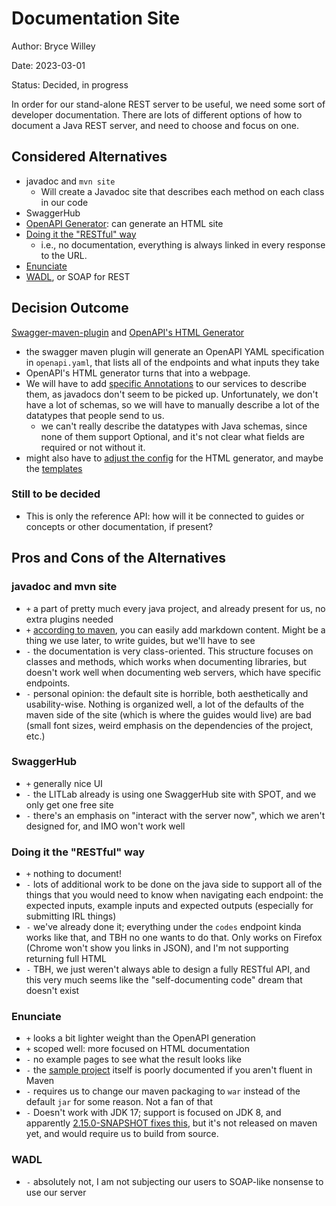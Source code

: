 # Documentation Site

Author: Bryce Willey

Date: 2023-03-01

Status: Decided, in progress

In order for our stand-alone REST server to be useful, we need some sort
of developer documentation. There are lots of different options of how to
document a Java REST server, and need to choose and focus on one.

## Considered Alternatives

* javadoc and `mvn site`
  * Will create a Javadoc site that describes each method on each class in our code
* SwaggerHub
* [OpenAPI Generator](https://openapi-generator.tech/): can generate an HTML site
* [Doing it the "RESTful" way](https://stackoverflow.com/a/1970020/11416267)
  * i.e., no documentation, everything is always linked in every response to the URL.
* [Enunciate](http://enunciate.webcohesion.com/)
* [WADL](https://stackoverflow.com/a/2294364/11416267), or SOAP for REST

## Decision Outcome

[Swagger-maven-plugin](https://github.com/swagger-api/swagger-core/tree/master/modules/swagger-maven-plugin) and [OpenAPI's HTML Generator](https://openapi-generator.tech/)

* the swagger maven plugin will generate an OpenAPI YAML specification in `openapi.yaml`, that lists all of the endpoints and what inputs they take
* OpenAPI's HTML generator turns that into a webpage.
* We will have to add [specific Annotations](https://github.com/swagger-api/swagger-core/wiki/Swagger-2.X---Getting-started) to our services
  to describe them, as javadocs don't seem to be picked up. Unfortunately, we don't have a lot of schemas, so we will have to manually describe
  a lot of the datatypes that people send to us.
  * we can't really describe the datatypes with Java schemas, since none of them support Optional, and it's not clear what fields are required
    or not without it.
* might also have to [adjust the config](https://openapi-generator.tech/docs/generators/html2) for the HTML generator, and maybe the [templates](https://github.com/OpenAPITools/openapi-generator/tree/2458743257e4d722fc7b2fd051ddb9f0dab8582e/modules/openapi-generator/src/main/resources/htmlDocs2)


### Still to be decided

* This is only the reference API: how will it be connected to guides or concepts or other documentation, if present?

## Pros and Cons of the Alternatives

### javadoc and mvn site

* `+` a part of pretty much every java project, and already present for us, no extra plugins needed
* `+` [according to maven](https://maven.apache.org/guides/mini/guide-site.html), you can easily add markdown content. Might be a thing we use later, to write guides, but we'll have to see
* `-` the documentation is very class-oriented. This structure focuses on classes and methods, which works when documenting libraries, but doesn't work well when documenting web servers, which have specific endpoints.
* `-` personal opinion: the default site is horrible, both aesthetically and usability-wise. Nothing is organized well, a lot of the defaults of the maven side of the site (which is where the guides would live) are bad (small font sizes, weird emphasis on the dependencies of the project, etc.)

### SwaggerHub

* `+` generally nice UI
* `-` the LITLab already is using one SwaggerHub site with SPOT, and we only get one free site
* `-` there's an emphasis on "interact with the server now", which we aren't designed for, and IMO won't work well

### Doing it the "RESTful" way

* `+` nothing to document!
* `-` lots of additional work to be done on the java side to support all of the things that you would need to know when navigating each endpoint: the expected inputs, example inputs and expected outputs (especially for submitting IRL things)
* `-` we've already done it; everything under the `codes` endpoint kinda works like that, and TBH no one wants to do that. Only works on Firefox (Chrome won't show you links in JSON), and I'm not supporting returning full HTML
* `-` TBH, we just weren't always able to design a fully RESTful API, and this very much seems like the "self-documenting code" dream that doesn't exist

### Enunciate

* `+` looks a bit lighter weight than the OpenAPI generation
* `+` scoped well: more focused on HTML documentation
* `-` no example pages to see what the result looks like
* `-` the [sample project](https://github.com/stoicflame/enunciate-sample) itself is poorly documented if you aren't fluent in Maven
* `-` requires us to change our maven packaging to `war` instead of the default `jar` for some reason. Not a fan of that
* `-` Doesn't work with JDK 17; support is focused on JDK 8, and apparently [2.15.0-SNAPSHOT fixes this](https://github.com/stoicflame/enunciate/issues/1087), but it's not released on maven yet, and would require us to build from source.

### WADL

* `-` absolutely not, I am not subjecting our users to SOAP-like nonsense to use our server
